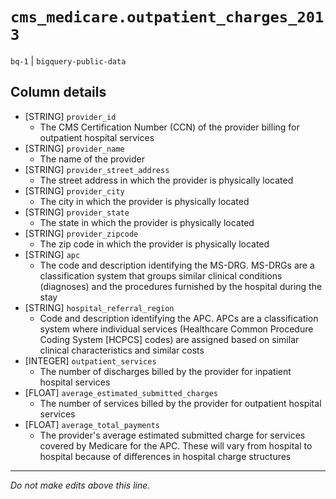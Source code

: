 # `cms_medicare.outpatient_charges_2013`
`bq-1` | `bigquery-public-data`

## Column details
* [STRING]    `provider_id`
  - The CMS Certification Number (CCN) of the provider billing for outpatient hospital services
* [STRING]    `provider_name`
  - The name of the provider
* [STRING]    `provider_street_address`
  - The street address in which the provider is physically located
* [STRING]    `provider_city`
  - The city in which the provider is physically located
* [STRING]    `provider_state`
  - The state in which the provider is physically located
* [STRING]    `provider_zipcode`
  - The zip code in which the provider is physically located
* [STRING]    `apc`
  - The code and description identifying the MS-DRG. MS-DRGs are a classification system that groups similar clinical conditions (diagnoses) and the procedures furnished by the hospital during the stay
* [STRING]    `hospital_referral_region`
  - Code and description identifying the APC. APCs are a classification system where individual services (Healthcare Common Procedure Coding System [HCPCS] codes) are assigned based on similar clinical characteristics and similar costs
* [INTEGER]   `outpatient_services`
  - The number of discharges billed by the provider for inpatient hospital services
* [FLOAT]     `average_estimated_submitted_charges`
  - The number of services billed by the provider for outpatient hospital services
* [FLOAT]     `average_total_payments`
  - The provider's average estimated submitted charge for services covered by Medicare for the APC. These will vary from hospital to hospital because of differences in hospital charge structures

-------------------------------------------------------------------------------
*Do not make edits above this line.*
